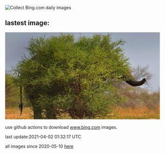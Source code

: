 ![Collect Bing.com daily images](https://github.com/counter2015/bing-daily-images/workflows/Collect%20Bing.com%20daily%20images/badge.svg)
## lastest image:
![](images/ShyGuy.jpg)

use github actions to download www.bing.com images.

last update:2021-04-02 01:32:17 UTC

all images since 2020-05-10 [here](https://github.com/counter2015/bing-daily-images/tree/master/images) 
